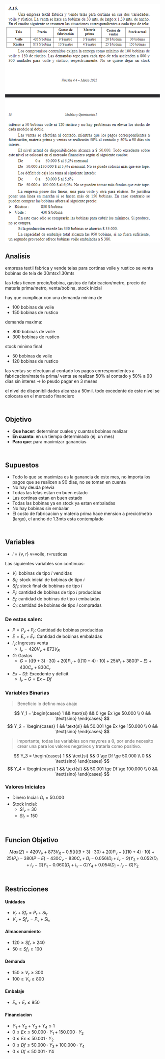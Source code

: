 ![alt text](3.15.png)

## Analisis

empresa textil fabrica y vende telas para cortinas voile y rustico
se venta bobinas de tela de 30mtsx1.30mts

las telas tienen precio/bobina, gastos de fabricacion/metro, precio de materia prima/metro, venta/bobina, stock inicial 

hay que cumplicar con una demanda minima de
- 100 bobinas de voile
- 150 bobinas de rustico

demanda maxima:
- 800 bobinas de voile
- 300 bobinas de rustico

stock minimo final 
- 50 bobinas de voile
- 120 bobinas de rustico

las ventas se efectuan al contado
los pagos correspondientes a fabricacion/materia prima/ venta se realizan 50% al contado y 50% a 90 dias sin interes -> lo peudo pagar en 3 meses

el nivel de disponibilidades alcanza a 50mil. todo excedente de este nivel se colocara en el mercado financiero

## <br> Objetivo
- **Que hacer**: determinar cuales y cuantas bobinas realizar 
- **En cuanto**: en un tiempo determinado (ej: un mes)
- **Para que**: para maximizar ganancias



## <br> Supuestos
- Todo lo que se maximiza es la ganancia de este mes, no importa los pagos que se realicen a 90 dias, no se toman en cuenta
- No hay deuda previa
- Todas las telas estan en buen estado
- Las cortinas estan en buen estado
- Todas las bobinas ya en stock ya estan embaladas
- No hay bobinas sin embalar
- El costo de fabricacion y materia prima hace mension a precio/metro (largo), el ancho de 1.3mts esta contemplado



## <br> Variables
- $i$ = {v, r}  v=voile, r=rusticas

Las siguientes variables son continuas:
- $V_i$: bobinas de tipo $i$ vendidas
- $Si_i$: stock inicial de bobinas de tipo $i$
- $Sf_i$: stock final de bobinas de tipo $i$
- $P_i$: cantidad de bobinas de tipo $i$ producidas
- $E_i$: cantidad de bobinas de tipo $i$ embaladas
- $C_i$: cantidad de bobinas de tipo $i$ compradas

### De estas salen:
- $P = P_v + P_r$: Cantidad de bobinas producidas
- $E = E_v + E_r$: Cantidad de bobinas embaladas
- $I_v$: Ingresos venta
  - $I_v = 420 V_v + 873 V_R$
- $G$: Gastos 
  - $G = (((9+3)\cdot 30) + 20) P_v + (((10+4) \cdot 10) + 25) P_r + 380 (P - E) + 430 C_v + 830 C_r$
- $Ex - Df$: Excedente y deficit
  - $I_v - G = Ex - Df$ 


### Variables Binarias
> Beneficio lo defino mas abajo

$$  Y_1 =
        \begin{cases}
            1 && \text{si} && 0 \ge Ex \ge 50.000 \\
            0 && \text{sino}
        \end{cases} $$
$$  Y_2 =
        \begin{cases}
            1 && \text{si} && 50.001 \ge Ex \ge 150.000 \\
            0 && \text{sino}
        \end{cases} $$


> importante, todas las variables son mayores a 0, por ende necesito crear una para los valores negativos y tratarla como positivo.

$$  Y_3 =
        \begin{cases}
            1 && \text{si} && 0 \ge Df \ge 50.000 \\
            0 && \text{sino}
        \end{cases} $$
$$  Y_4 =
        \begin{cases}
            1 && \text{si} && 50.001 \ge Df \ge 100.000 \\
            0 && \text{sino}
        \end{cases} $$

### Valores Iniciales
- Dinero Incial: $D_i = 50.000$
- Stock Incial:
  - $Si_v = 30$
  - $Si_r = 150$


## <br> Funcion Objetivo  

$$
Max(Z) = 
    420 V_v + 873 V_R 
    - 0.5( (((9+3)\cdot 30) + 20) P_v - (((10+4) \cdot 10) + 25) P_r )
    - 380 (P - E)
    - 430 C_v - 830 C_r
    + D_i
    - 0.056 (D_i + I_v - G) Y_3
    + 0.052 (D_i + I_v - G) Y_1
    - 0.060 (D_i + I_v - G) Y_4
    + 0.054 (D_i + I_v - G) Y_2
$$



## <br> Restricciones
#### Unidades
- $V_r + Sf_r = P_r + Si_r$ 
- $V_v + Sf_v = P_v + Si_v$ 

#### Almacenamiento
- $120 \ge Sf_r \ge 240$
- $50  \ge Sf_r \ge 100$

#### Demanda
- $150 \ge V_r \ge 300$
- $100 \ge V_v \ge 800$

#### Embalaje
- $E_v + E_r \le 950$

#### Financiacion
- $Y_1 + Y_2 + Y_3 + Y_4 \le 1$
- $0 \le Ex \le 50.000 \cdot Y_1 + 150.000 \cdot Y_2$
- $0 \le Ex \le 50.001 \cdot Y_2$
- $0 \le Df \le 50.000 \cdot Y_3 + 100.000 \cdot Y_4$
- $0 \le Df \le 50.001 \cdot Y4$
